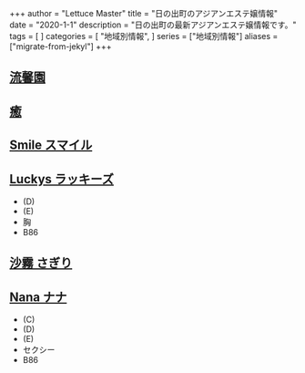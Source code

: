 +++
author = "Lettuce Master"
title = "日の出町のアジアンエステ嬢情報"
date = "2020-1-1"
description = "日の出町の最新アジアンエステ嬢情報です。"
tags = [
]
categories = [
    "地域別情報",
]
series = ["地域別情報"]
aliases = ["migrate-from-jekyl"]
+++

## [流馨園](http://ee-relax.com/ryuukeien/)
## [癒](http://www.est-baby.work/)
## [Smile スマイル](http://landh.info/)
## [Luckys ラッキーズ](http://esthe-aroma.info/)
- (D)
- (E)
- 胸
- B86
## [沙霧 さぎり](http://sg.msji.work/)
## [Nana ナナ](http://relax-massage.blue/)
- (C)
- (D)
- (E)
- セクシー
- B86
